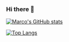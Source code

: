 ### Hi there 👋

<!--
**marcobarilari/marcobarilari** is a ✨ _special_ ✨ repository because its `README.md` (this file) appears on your GitHub profile.

Here are some ideas to get you started:

- 🔭 I’m currently working on ...
- 🌱 I’m currently learning ...
- 👯 I’m looking to collaborate on ...
- 🤔 I’m looking for help with ...
- 💬 Ask me about ...
- 📫 How to reach me: ...
- 😄 Pronouns: ...
- ⚡ Fun fact: ...
-->

[![Marco's GitHub stats](https://github-readme-stats.vercel.app/api?username=marcobarilari&theme=gruvbox)](https://github.com/anuraghazra/github-readme-stats)

[![Top Langs](https://github-readme-stats.vercel.app/api/top-langs/?username=marcobarilari&langs_count=16&theme=gruvbox&layout=compact)](https://github.com/anuraghazra/github-readme-stats)
